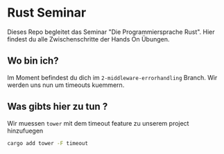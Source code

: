 # Rust Seminar

Dieses Repo begleitet das Seminar "Die Programmiersprache Rust".
Hier findest du alle Zwischenschritte der Hands On Übungen.

## Wo bin ich?

Im Moment befindest du dich im `2-middleware-errorhandling` Branch. Wir werden uns nun um timeouts kuemmern.

## Was gibts hier zu tun ?

Wir muessen `tower` mit dem timeout feature zu unserem project hinzufuegen

```bash
cargo add tower -F timeout
```
